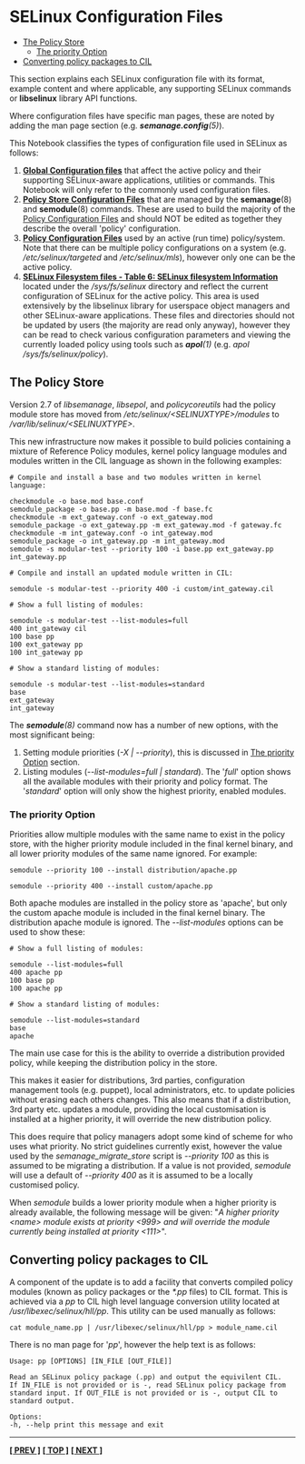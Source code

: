 # SELinux Configuration Files

- [The Policy Store](#the-policy-store)
  - [The priority Option](#the-priority-option)
- [Converting policy packages to CIL](#converting-policy-packages-to-cil)

This section explains each SELinux configuration file with its format,
example content and where applicable, any supporting SELinux commands or
**libselinux** library API functions.

Where configuration files have specific man pages, these are noted by
adding the man page section (e.g. ***semanage.config**(5)*).

This Notebook classifies the types of configuration file used in SELinux
as follows:

1. [**Global Configuration files**](global_config_files.md#global-configuration-files) that
   affect the active policy and their supporting SELinux-aware
   applications, utilities or commands. This Notebook will only refer
   to the commonly used configuration files.
2. [**Policy Store Configuration Files**](policy_store_config_files.md#policy-store-configuration-files)
   that are managed by the **semanage**(8) and **semodule**(8) commands. These
   are used to build the majority of the
   [Policy Configuration Files](policy_config_files.md#policy-configuration-files)
   and should NOT be edited as together they describe the overall 'policy' configuration.
3. [**Policy Configuration Files**](policy_config_files.md) used by an active
   (run time) policy/system. Note that there can be multiple policy
   configurations on a system (e.g. */etc/selinux/targeted* and
   */etc/selinux/mls*), however only one can be the active policy.
4. [**SELinux Filesystem files - Table 6: SELinux filesystem Information**](lsm_selinux.md#selinux-filesystem)
   located under the */sys/fs/selinux* directory and reflect the current
   configuration of SELinux for the active policy. This area is used
   extensively by the libselinux library for userspace object managers and
   other SELinux-aware applications. These files and directories should not
   be updated by users (the majority are read only anyway), however
   they can be read to check various configuration parameters and
   viewing the currently loaded policy using tools such as
   ***apol**(1)* (e.g. *apol /sys/fs/selinux/policy*).

## The Policy Store

Version 2.7 of *libsemanage*, *libsepol*, and *policycoreutils* had the
policy module store has moved from */etc/selinux/\<SELINUXTYPE\>/modules*
to */var/lib/selinux/\<SELINUXTYPE\>*.

This new infrastructure now makes it possible to build policies containing a
mixture of Reference Policy modules, kernel policy language modules and
modules written in the CIL language as shown in the following examples:

```
# Compile and install a base and two modules written in kernel language:

checkmodule -o base.mod base.conf
semodule_package -o base.pp -m base.mod -f base.fc
checkmodule -m ext_gateway.conf -o ext_gateway.mod
semodule_package -o ext_gateway.pp -m ext_gateway.mod -f gateway.fc
checkmodule -m int_gateway.conf -o int_gateway.mod
semodule_package -o int_gateway.pp -m int_gateway.mod
semodule -s modular-test --priority 100 -i base.pp ext_gateway.pp int_gateway.pp
```

```
# Compile and install an updated module written in CIL:

semodule -s modular-test --priority 400 -i custom/int_gateway.cil
```

```
# Show a full listing of modules:

semodule -s modular-test --list-modules=full
400 int_gateway cil
100 base pp
100 ext_gateway pp
100 int_gateway pp
```

```
# Show a standard listing of modules:

semodule -s modular-test --list-modules=standard
base
ext_gateway
int_gateway
```

The ***semodule**(8)* command now has a number of new options, with the
most significant being:

1. Setting module priorities (*-X | \-\-priority*), this is discussed in
   [The priority Option](#the-priority-option) section.
2. Listing modules (*\-\-list-modules=full | standard*). The '*full*'
   option shows all the available modules with their priority and
   policy format. The '*standard*' option will only show the highest
   priority, enabled modules.

### The priority Option

Priorities allow multiple modules with the same name to exist in the
policy store, with the higher priority module included in the final
kernel binary, and all lower priority modules of the same name ignored.
For example:

```
semodule --priority 100 --install distribution/apache.pp

semodule --priority 400 --install custom/apache.pp
```

Both apache modules are installed in the policy store as 'apache', but
only the custom apache module is included in the final kernel binary.
The distribution apache module is ignored. The *\-\-list-modules* options
can be used to show these:

```
# Show a full listing of modules:

semodule --list-modules=full
400 apache pp
100 base pp
100 apache pp
```

```
# Show a standard listing of modules:

semodule --list-modules=standard
base
apache
```

The main use case for this is the ability to override a distribution
provided policy, while keeping the distribution policy in the store.

This makes it easier for distributions, 3rd parties, configuration
management tools (e.g. puppet), local administrators, etc. to update
policies without erasing each others changes. This also means that if a
distribution, 3rd party etc. updates a module, providing the local
customisation is installed at a higher priority, it will override the
new distribution policy.

This does require that policy managers adopt some kind of scheme for who
uses what priority. No strict guidelines currently exist, however the
value used by the *semanage\_migrate\_store* script is *\-\-priority 100*
as this is assumed to be migrating a distribution. If a value is not
provided, *semodule* will use a default of *\-\-priority 400* as it is
assumed to be a locally customised policy.

When *semodule* builds a lower priority module when a higher priority is
already available, the following message will be given: "*A higher
priority \<name\> module exists at priority \<999\> and will
override the module currently being installed at priority \<111\>*".

## Converting policy packages to CIL

A component of the update is to add a facility that converts compiled
policy modules (known as policy packages or the *\*.pp* files) to CIL
format. This is achieved via a *pp* to CIL high level language
conversion utility located at */usr/libexec/selinux/hll/pp*. This
utility can be used manually as follows:

```
cat module_name.pp | /usr/libexec/selinux/hll/pp > module_name.cil
```

There is no man page for '*pp*', however the help text is as follows:

```
Usage: pp [OPTIONS] [IN_FILE [OUT_FILE]]

Read an SELinux policy package (.pp) and output the equivilent CIL.
If IN_FILE is not provided or is -, read SELinux policy package from
standard input. If OUT_FILE is not provided or is -, output CIL to
standard output.

Options:
-h, --help print this message and exit
```

<!-- %CUTHERE% -->

---
**[[ PREV ]](apache_support.md)** **[[ TOP ]](#)** **[[ NEXT ]](global_config_files.md)**
